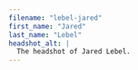 ```yaml
---
filename: "lebel-jared"
first_name: "Jared"
last_name: "Lebel"
headshot_alt: |
  The headshot of Jared Lebel.
---
```

